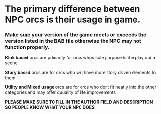 # The primary difference between NPC orcs is their usage in game. 

### Make sure your version of the game meets or exceeds the version listed in the BAB file otherwise the NPC may not function properly.

 **Kink based** orcs are primarily for orcs whos sole purpose is the play out a scene

 **Story based** orcs are for orcs who will have more story driven elements to them

 **Utility and Mixed usage** orcs are for orcs who dont fit neatly into the other categories and may offer quuality of life improvements



**PLEASE MAKE SURE TO FILL IN THE AUTHOR FIELD AND DESCRIPTION SO PEOPLE KNOW WHAT YOUR NPC DOES**
